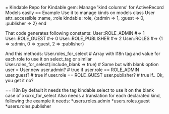 = Kindable
Repo for Kindable gem: Manage 'kind columns' for ActiveRecord Models easily
== Example
Use it to manage kinds on models
 class User
   attr_accessible :name, :role
   kindable :role, {:admin => 1, :guest => 0, :publisher => 2}
 end
 
That code generates following constants:
    User::ROLE_ADMIN #=> 1
    User::ROLE_GUEST #=> 0
    User::ROLE_PUBLISHER #=> 2
    User::ROLES #=> {1 => :admin, 0 => :guest, 2 => :publisher}

And this methods:
    User.roles_for_select # Array with I18n tag and value for each role to use it on select_tag or similar
    User.roles_for_select(:include_blank => true) # Same but with blank option
    user = User.new
    user.admin? # true if user.role == ROLE_ADMIN
    user.guest? # true if user.role == ROLE_GUEST
    user.publisher? # true if.. Ok, you get it no?
    
== I18n
By default it needs the tag kindable.select to use it on the blank case of xxxxx_for_select
Also needs a translation for each declarated kind, following the example it needs:
*users.roles.admin
*users.roles.guest
*users.roles.publisher